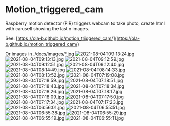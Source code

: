 # Motion_triggered_cam
Raspberry motion detector (PIR) triggers webcam to take photo, create html with carusell showing the last n images.

See: [https://ola-b.github.io/motion_triggered_cam/](https://ola-b.github.io/motion_triggered_cam/)


Or images in ./docs/images/*.jpg
![2021-08-04T09:13:24.jpg](https://github.com/Ola-B/motion_triggered_cam/blob/main/docs/images/2021-08-04T09:13:24.jpg "2021-08-04T09:13:24.jpg")
![2021-08-04T09:13:13.jpg](https://github.com/Ola-B/motion_triggered_cam/blob/main/docs/images/2021-08-04T09:13:13.jpg "2021-08-04T09:13:13.jpg")
![2021-08-04T09:12:59.jpg](https://github.com/Ola-B/motion_triggered_cam/blob/main/docs/images/2021-08-04T09:12:59.jpg "2021-08-04T09:12:59.jpg")
![2021-08-04T09:12:51.jpg](https://github.com/Ola-B/motion_triggered_cam/blob/main/docs/images/2021-08-04T09:12:51.jpg "2021-08-04T09:12:51.jpg")
![2021-08-04T09:12:40.jpg](https://github.com/Ola-B/motion_triggered_cam/blob/main/docs/images/2021-08-04T09:12:40.jpg "2021-08-04T09:12:40.jpg")
![2021-08-04T08:14:49.jpg](https://github.com/Ola-B/motion_triggered_cam/blob/main/docs/images/2021-08-04T08:14:49.jpg "2021-08-04T08:14:49.jpg")
![2021-08-04T08:14:33.jpg](https://github.com/Ola-B/motion_triggered_cam/blob/main/docs/images/2021-08-04T08:14:33.jpg "2021-08-04T08:14:33.jpg")
![2021-08-04T08:13:52.jpg](https://github.com/Ola-B/motion_triggered_cam/blob/main/docs/images/2021-08-04T08:13:52.jpg "2021-08-04T08:13:52.jpg")
![2021-08-04T07:19:08.jpg](https://github.com/Ola-B/motion_triggered_cam/blob/main/docs/images/2021-08-04T07:19:08.jpg "2021-08-04T07:19:08.jpg")
![2021-08-04T07:18:59.jpg](https://github.com/Ola-B/motion_triggered_cam/blob/main/docs/images/2021-08-04T07:18:59.jpg "2021-08-04T07:18:59.jpg")
![2021-08-04T07:18:51.jpg](https://github.com/Ola-B/motion_triggered_cam/blob/main/docs/images/2021-08-04T07:18:51.jpg "2021-08-04T07:18:51.jpg")
![2021-08-04T07:18:43.jpg](https://github.com/Ola-B/motion_triggered_cam/blob/main/docs/images/2021-08-04T07:18:43.jpg "2021-08-04T07:18:43.jpg")
![2021-08-04T07:18:34.jpg](https://github.com/Ola-B/motion_triggered_cam/blob/main/docs/images/2021-08-04T07:18:34.jpg "2021-08-04T07:18:34.jpg")
![2021-08-04T07:18:26.jpg](https://github.com/Ola-B/motion_triggered_cam/blob/main/docs/images/2021-08-04T07:18:26.jpg "2021-08-04T07:18:26.jpg")
![2021-08-04T07:18:17.jpg](https://github.com/Ola-B/motion_triggered_cam/blob/main/docs/images/2021-08-04T07:18:17.jpg "2021-08-04T07:18:17.jpg")
![2021-08-04T07:18:09.jpg](https://github.com/Ola-B/motion_triggered_cam/blob/main/docs/images/2021-08-04T07:18:09.jpg "2021-08-04T07:18:09.jpg")
![2021-08-04T07:17:50.jpg](https://github.com/Ola-B/motion_triggered_cam/blob/main/docs/images/2021-08-04T07:17:50.jpg "2021-08-04T07:17:50.jpg")
![2021-08-04T07:17:34.jpg](https://github.com/Ola-B/motion_triggered_cam/blob/main/docs/images/2021-08-04T07:17:34.jpg "2021-08-04T07:17:34.jpg")
![2021-08-04T07:17:23.jpg](https://github.com/Ola-B/motion_triggered_cam/blob/main/docs/images/2021-08-04T07:17:23.jpg "2021-08-04T07:17:23.jpg")
![2021-08-04T06:56:01.jpg](https://github.com/Ola-B/motion_triggered_cam/blob/main/docs/images/2021-08-04T06:56:01.jpg "2021-08-04T06:56:01.jpg")
![2021-08-04T06:55:51.jpg](https://github.com/Ola-B/motion_triggered_cam/blob/main/docs/images/2021-08-04T06:55:51.jpg "2021-08-04T06:55:51.jpg")
![2021-08-04T06:55:38.jpg](https://github.com/Ola-B/motion_triggered_cam/blob/main/docs/images/2021-08-04T06:55:38.jpg "2021-08-04T06:55:38.jpg")
![2021-08-04T06:55:29.jpg](https://github.com/Ola-B/motion_triggered_cam/blob/main/docs/images/2021-08-04T06:55:29.jpg "2021-08-04T06:55:29.jpg")
![2021-08-04T06:55:19.jpg](https://github.com/Ola-B/motion_triggered_cam/blob/main/docs/images/2021-08-04T06:55:19.jpg "2021-08-04T06:55:19.jpg")
![2021-08-04T06:55:11.jpg](https://github.com/Ola-B/motion_triggered_cam/blob/main/docs/images/2021-08-04T06:55:11.jpg "2021-08-04T06:55:11.jpg")
